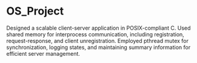 # OS_Project
Designed a scalable client-server application in POSIX-compliant C. Used shared memory for interprocess communication, including registration, request-response, and client unregistration. Employed pthread mutex for synchronization, logging states, and maintaining summary information for efficient server management.

